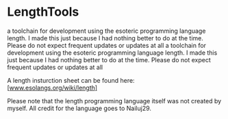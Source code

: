 # LengthTools
a toolchain for development using the esoteric programming language length. I made this just because I had nothing better to do at the time. Please do not expect frequent updates or updates at all
 a toolchain for development using the esoteric programming language length. I made this just because I had nothing better to do at the time. Please do not expect frequent updates or updates at all

A length insturction sheet can be found here: [www.esolangs.org/wiki/length]

Please note that the length programming language itself was not created by myself. All credit for the language goes to Nailuj29.
